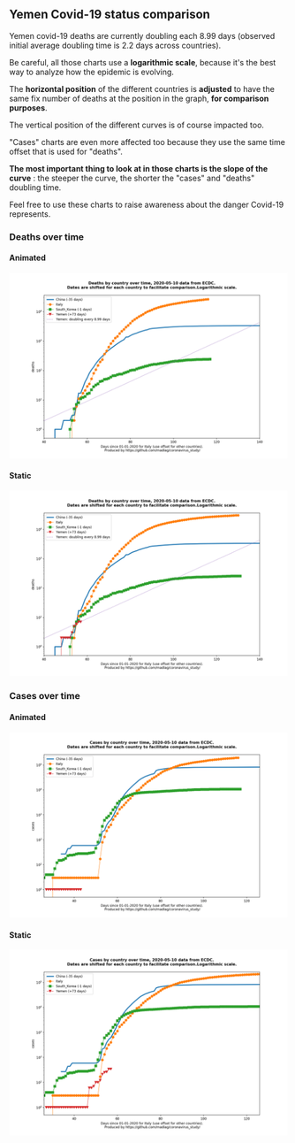 ## Yemen Covid-19 status comparison 

Yemen covid-19 deaths are currently doubling each 8.99 days (observed initial average doubling time is 2.2 days across countries).



Be careful, all those charts use a **logarithmic scale**, because it's the best way to analyze how the epidemic is evolving.
 
The **horizontal position** of the different countries is **adjusted** to have the same fix number of deaths at the position in the graph, **for comparison purposes**.

The vertical position of the different curves is of course impacted too.

"Cases" charts are even more affected too because they use the same time offset that is used for "deaths".

**The most important thing to look at in those charts is the slope of the curve** : the steeper the curve, the shorter the "cases" and "deaths" doubling time.

Feel free to use these charts to raise awareness about the danger Covid-19 represents. 


 
### Deaths over time
 
#### Animated
![Yemen covid-19 deaths animated chart](https://raw.githubusercontent.com/madlag/coronavirus_study/master/notebooks/graphs/2020-05-10/countries/Yemen/2020-05-10_Yemen_deaths.gif "Yemen covid-19 deaths animated chart")   
 
#### Static
![Yemen covid-19 deaths static chart](https://raw.githubusercontent.com/madlag/coronavirus_study/master/notebooks/graphs/2020-05-10/countries/Yemen/2020-05-10_Yemen_deaths.png "Yemen covid-19 deaths static chart")   

 
### Cases over time
 
#### Animated
![Yemen covid-19 cases animated chart](https://raw.githubusercontent.com/madlag/coronavirus_study/master/notebooks/graphs/2020-05-10/countries/Yemen/2020-05-10_Yemen_cases.gif "Yemen covid-19 cases animated chart")   
 
#### Static
![Yemen covid-19 cases static chart](https://raw.githubusercontent.com/madlag/coronavirus_study/master/notebooks/graphs/2020-05-10/countries/Yemen/2020-05-10_Yemen_cases.png "Yemen covid-19 cases static chart")   

